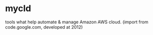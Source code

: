 # mycld
tools what help automate &amp; manage Amazon AWS cloud. (import from code.google.com, developed at 2012)

